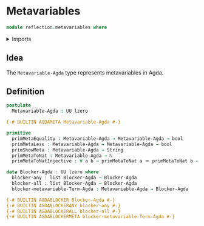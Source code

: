 # Metavariables

```agda
module reflection.metavariables where
```

<details><summary>Imports</summary>

```agda
open import elementary-number-theory.natural-numbers

open import foundation.booleans
open import foundation.identity-types
open import foundation.universe-levels

open import lists.lists

open import primitives.strings
```

</details>

## Idea

The `Metavariable-Agda` type represents metavariables in Agda.

## Definition

```agda
postulate
  Metavariable-Agda : UU lzero

{-# BUILTIN AGDAMETA Metavariable-Agda #-}

primitive
  primMetaEquality : Metavariable-Agda → Metavariable-Agda → bool
  primMetaLess : Metavariable-Agda → Metavariable-Agda → bool
  primShowMeta : Metavariable-Agda → String
  primMetaToNat : Metavariable-Agda → ℕ
  primMetaToNatInjective : ∀ a b → primMetaToNat a ＝ primMetaToNat b → a ＝ b

data Blocker-Agda : UU lzero where
  blocker-any : list Blocker-Agda → Blocker-Agda
  blocker-all : list Blocker-Agda → Blocker-Agda
  blocker-metavariable-Term-Agda : Metavariable-Agda → Blocker-Agda

{-# BUILTIN AGDABLOCKER Blocker-Agda #-}
{-# BUILTIN AGDABLOCKERANY blocker-any #-}
{-# BUILTIN AGDABLOCKERALL blocker-all #-}
{-# BUILTIN AGDABLOCKERMETA blocker-metavariable-Term-Agda #-}
```
